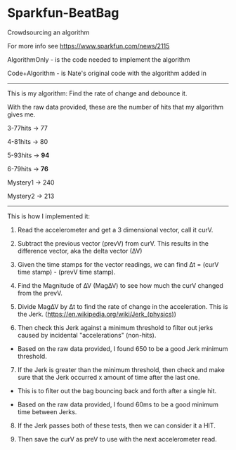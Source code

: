 # Sparkfun-BeatBag
Crowdsourcing an algorithm 

For more info see https://www.sparkfun.com/news/2115

AlgorithmOnly - is the code needed to implement the algorithm

Code+Algorithm - is Nate's original code with the algorithm added in


--------------------
This is my algorithm:
Find the rate of change and debounce it. 

With the raw data provided, these are the number of hits that my algorithm gives me.

3-77hits → 77

4-81hits → 80

5-93hits → **94**

6-79hits → **76**

Mystery1 → 240

Mystery2 → 213


----------------------

This is how I implemented it:

1) Read the accelerometer and get a 3 dimensional vector, call it curV. 

2) Subtract the previous vector (prevV) from curV. This results in the difference vector, aka the delta vector (∆V)

3) Given the time stamps for the vector readings, we can find ∆t = (curV time stamp) - (prevV time stamp).

4) Find the Magnitude of ∆V (Mag∆V) to see how much the curV changed from the prevV.

5) Divide Mag∆V by ∆t to find the rate of change in the acceleration. This is the Jerk. (https://en.wikipedia.org/wiki/Jerk_(physics))

6) Then check this Jerk against a minimum threshold to filter out jerks caused by incidental "accelerations" (non-hits). 

  - Based on the raw data provided, I found 650 to be a good Jerk minimum threshold. 

7) If the Jerk is greater than the minimum threshold, then check and make sure that the Jerk occurred x amount of time after the last
one. 
  - This is to filter out the bag bouncing back and forth after a single hit. 

  - Based on the raw data provided, I found 60ms to be a good minimum time between Jerks. 

8) If the Jerk passes both of these tests, then we can consider it a HIT. 

9) Then save the curV as preV to use with the next accelerometer read. 
